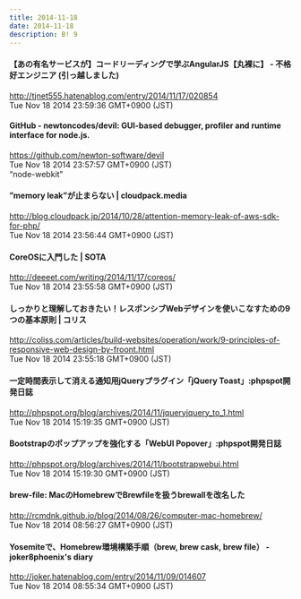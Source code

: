 ```yaml
---
title: 2014-11-18
date: 2014-11-18
description: B! 9
---
```


#### 【あの有名サービスが】コードリーディングで学ぶAngularJS【丸裸に】 - 不格好エンジニア (引っ越しました)
http://tjnet555.hatenablog.com/entry/2014/11/17/020854<br>
Tue Nov 18 2014 23:59:36 GMT+0900 (JST)<br>


#### GitHub - newtoncodes/devil: GUI-based debugger, profiler and runtime interface for node.js.
https://github.com/newton-software/devil<br>
Tue Nov 18 2014 23:57:57 GMT+0900 (JST)<br>
“node-webkit”


#### ”memory leak”が止まらない | cloudpack.media
http://blog.cloudpack.jp/2014/10/28/attention-memory-leak-of-aws-sdk-for-php/<br>
Tue Nov 18 2014 23:56:44 GMT+0900 (JST)<br>


#### CoreOSに入門した | SOTA
http://deeeet.com/writing/2014/11/17/coreos/<br>
Tue Nov 18 2014 23:55:58 GMT+0900 (JST)<br>


####   しっかりと理解しておきたい！レスポンシブWebデザインを使いこなすための9つの基本原則 | コリス
http://coliss.com/articles/build-websites/operation/work/9-principles-of-responsive-web-design-by-froont.html<br>
Tue Nov 18 2014 23:55:18 GMT+0900 (JST)<br>


#### 一定時間表示して消える通知用jQueryプラグイン「jQuery Toast」:phpspot開発日誌
http://phpspot.org/blog/archives/2014/11/jqueryjquery_to_1.html<br>
Tue Nov 18 2014 15:19:35 GMT+0900 (JST)<br>


#### Bootstrapのポップアップを強化する「WebUI Popover」:phpspot開発日誌
http://phpspot.org/blog/archives/2014/11/bootstrapwebui.html<br>
Tue Nov 18 2014 15:19:30 GMT+0900 (JST)<br>


#### brew-file: MacのHomebrewでBrewfileを扱うbrewallを改名した
http://rcmdnk.github.io/blog/2014/08/26/computer-mac-homebrew/<br>
Tue Nov 18 2014 08:56:27 GMT+0900 (JST)<br>


#### Yosemiteで、Homebrew環境構築手順（brew, brew cask, brew file） - joker8phoenix's diary
http://joker.hatenablog.com/entry/2014/11/09/014607<br>
Tue Nov 18 2014 08:55:34 GMT+0900 (JST)<br>


